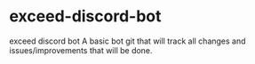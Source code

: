 # exceed-discord-bot
exceed discord bot
A basic bot git that will track all changes and issues/improvements that will be done. 
